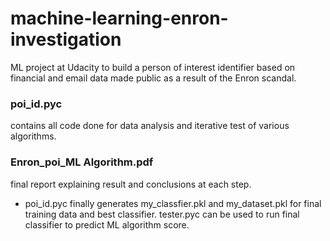 # machine-learning-enron-investigation
ML project at Udacity to build a person of interest identifier based on financial and email data made public as a result of the Enron scandal.
### poi_id.pyc
contains all code done for data analysis and iterative test of various algorithms. 
### Enron_poi_ML Algorithm.pdf
final report explaining result and conclusions at each step.  
- poi_id.pyc finally generates my_classfier.pkl and my_dataset.pkl for final training data and best classifier. tester.pyc can be used to run final classifier to predict ML algorithm score.
